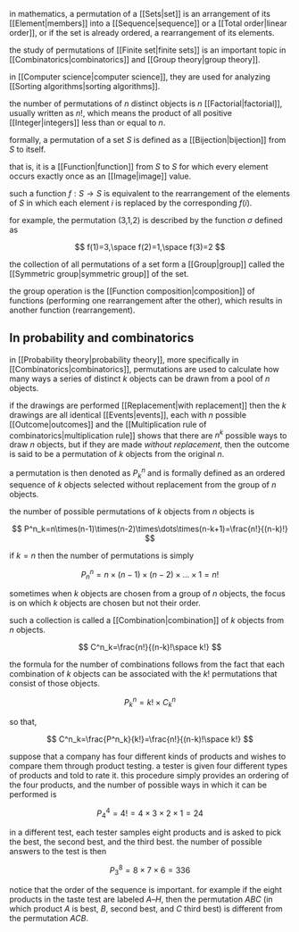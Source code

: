in mathematics, a permutation of a [[Sets|set]] is an arrangement of its [[Element|members]] into a [[Sequence|sequence]] or a [[Total order|linear order]], or if the set is already ordered, a rearrangement of its elements.

the study of permutations of [[Finite set|finite sets]] is an important topic in [[Combinatorics|combinatorics]] and [[Group theory|group theory]].

in [[Computer science|computer science]], they are used for analyzing [[Sorting algorithms|sorting algorithms]].

the number of permutations of $n$ distinct objects is $n$ [[Factorial|factorial]], usually written as $n!$, which means the product of all positive [[Integer|integers]] less than or equal to $n$.

formally, a permutation of a set $S$ is defined as a [[Bijection|bijection]] from $S$ to itself.

that is, it is a [[Function|function]] from $S$ to $S$ for which every element occurs exactly once as an [[Image|image]] value.

such a function $f:S\rightarrow S$ is equivalent to the rearrangement of the elements of $S$ in which each element $i$ is replaced by the corresponding $f(i)$. 

for example, the permutation (3,1,2) is described by the function $\sigma$ defined as 

$$
f(1)=3,\space f(2)=1,\space f(3)=2
$$

the collection of all permutations of a set form a [[Group|group]] called the [[Symmetric group|symmetric group]] of the set.

the group operation is the [[Function composition|composition]] of functions (performing one rearrangement after the other), which results in another function (rearrangement).

## In probability and combinatorics

in [[Probability theory|probability theory]], more specifically in [[Combinatorics|combinatorics]], permutations are used to calculate how many ways a series of distinct $k$ objects can be drawn from a pool of $n$ objects.

if the drawings are performed [[Replacement|with replacement]] then the $k$ drawings are all identical [[Events|events]], each with $n$ possible [[Outcome|outcomes]] and the [[Multiplication rule of combinatorics|multiplication rule]] shows that there are $n^k$ possible ways to draw $n$ objects, but if they are made *without replacement*, then the outcome is said to be a permutation of $k$ objects from the original $n$. 

a permutation is then denoted as $P^n_k$ and is formally defined as an ordered sequence of $k$ objects selected without replacement from the group of $n$ objects.

the number of possible permutations of $k$ objects from $n$ objects is

$$
P^n_k=n\times(n-1)\times(n-2)\times\dots\times(n-k+1)=\frac{n!}{(n-k)!}
$$

if $k=n$ then the number of permutations is simply

$$
P^n_n=n\times(n-1)\times(n-2)\times\dots\times1=n!
$$

sometimes when $k$ objects are chosen from a group of $n$ objects, the focus is on which $k$ objects are chosen but not their order.

such a collection is called a [[Combination|combination]] of $k$ objects from $n$ objects.

$$
C^n_k=\frac{n!}{(n-k)!\space k!}
$$

the formula for the number of combinations follows from the fact that each combination of $k$ objects can be associated with the $k$! permutations that consist of those objects.

$$
P^n_k=k!\times C^n_k
$$

so that,

$$
C^n_k=\frac{P^n_k}{k!}=\frac{n!}{(n-k)!\space k!}
$$

suppose that a company has four different kinds of products and wishes to compare them through product testing. a tester is given four different types of products and told to rate it. this procedure simply provides an ordering of the four products, and the number of possible ways in which it can be performed is

$$
P^4_4=4!=4\times3\times2\times1=24
$$

in a different test, each tester samples eight products and is asked to pick the best, the second best, and the third best. the number of possible answers to the test is then

$$
P^8_3=8\times7\times6=336
$$

notice that the order of the sequence is important. for example if the eight products in the taste test are labeled $A–H$, then the permutation $ABC$ (in which product $A$ is best, $B$, second best, and $C$ third best) is different from the permutation $ACB$.

